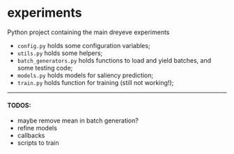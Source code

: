 # experiments
Python project containing the main dreyeve experiments

* `config.py` holds some configuration variables;
* `utils.py` holds some helpers;
* `batch_generators.py` holds functions to load and yield batches, and
 some testing code;
* `models.py` holds models for saliency prediction;
* `train.py` holds function for training (still not working!);


---

#### TODOS:
* maybe remove mean in batch generation?
* refine models
* callbacks
* scripts to train